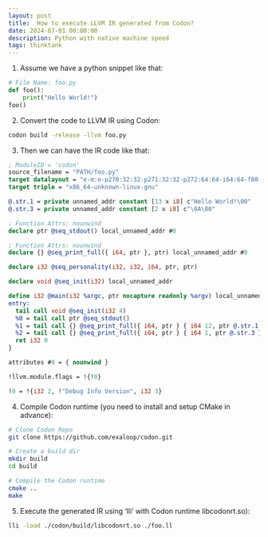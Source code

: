 ```yaml
---
layout: post
title:  How to execute LLVM IR generated from Codon?
date: 2024-07-01 00:00:00
description: Python with native machine speed
tags: thinktank
---
```


1. Assume we have a python snippet like that:    
```python
# File Name: foo.py
def foo():
    print("Hello World!")
foo()
```
    
2. Convert the code to LLVM IR using Codon:
```bash
codon build -release -llvm foo.py
```

3. Then we can have the IR code like that:
```llvm
; ModuleID = 'codon'
source_filename = "PATH/foo.py"
target datalayout = "e-m:e-p270:32:32-p271:32:32-p272:64:64-i64:64-f80:128-n8:16:32:64-S128"
target triple = "x86_64-unknown-linux-gnu"

@.str.1 = private unnamed_addr constant [13 x i8] c"Hello World!\00"
@.str.3 = private unnamed_addr constant [2 x i8] c"\0A\00"

; Function Attrs: nounwind
declare ptr @seq_stdout() local_unnamed_addr #0

; Function Attrs: nounwind
declare {} @seq_print_full({ i64, ptr }, ptr) local_unnamed_addr #0

declare i32 @seq_personality(i32, i32, i64, ptr, ptr)

declare void @seq_init(i32) local_unnamed_addr

define i32 @main(i32 %argc, ptr nocapture readonly %argv) local_unnamed_addr personality ptr @seq_personality {
entry:
  tail call void @seq_init(i32 4)
  %0 = tail call ptr @seq_stdout()
  %1 = tail call {} @seq_print_full({ i64, ptr } { i64 12, ptr @.str.1 }, ptr %0)
  %2 = tail call {} @seq_print_full({ i64, ptr } { i64 1, ptr @.str.3 }, ptr %0)
  ret i32 0
}

attributes #0 = { nounwind }

!llvm.module.flags = !{!0}

!0 = !{i32 2, !"Debug Info Version", i32 3}
```
    
4. Compile Codon runtime (you need to install and setup CMake in advance):
```bash
# Clone Codon Repo
git clone https://github.com/exaloop/codon.git

# Create a build dir
mkdir build
cd build

# Compile the Codon runtime
cmake ..
make
```
    
5. Execute the generated IR using ‘lli’ with Codon runtime libcodonrt.so):
```bash
lli -load ./codon/build/libcodonrt.so ./foo.ll 
```



